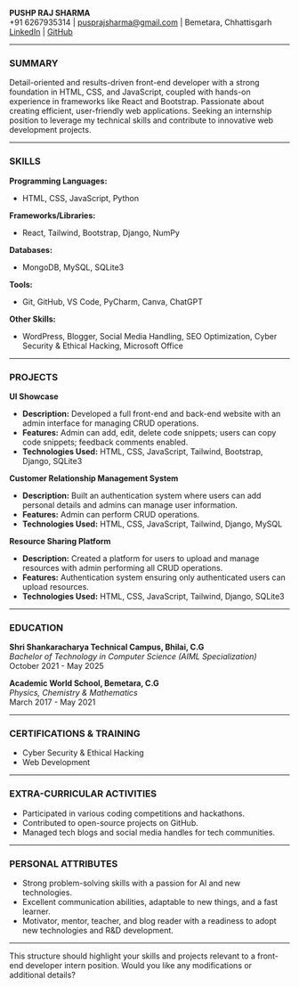 **PUSHP RAJ SHARMA**  
+91 6267935314 | pusprajsharma@gmail.com | Bemetara, Chhattisgarh  
                 [LinkedIn](https://www.linkedin.com/in/pushp-raj-sharma-a84b79243/) | [GitHub](https://github.com/pushp314)

---

### **SUMMARY**
Detail-oriented and results-driven front-end developer with a strong foundation in HTML, CSS, and JavaScript, coupled with hands-on experience in frameworks like React and Bootstrap. Passionate about creating efficient, user-friendly web applications. Seeking an internship position to leverage my technical skills and contribute to innovative web development projects.

---

### **SKILLS**

**Programming Languages:**  
- HTML, CSS, JavaScript, Python

**Frameworks/Libraries:**  
- React, Tailwind, Bootstrap, Django, NumPy

**Databases:**  
- MongoDB, MySQL, SQLite3

**Tools:**  
- Git, GitHub, VS Code, PyCharm, Canva, ChatGPT

**Other Skills:**  
- WordPress, Blogger, Social Media Handling, SEO Optimization, Cyber Security & Ethical Hacking, Microsoft Office

---

### **PROJECTS**

**UI Showcase**  
- **Description:** Developed a full front-end and back-end website with an admin interface for managing CRUD operations.
- **Features:** Admin can add, edit, delete code snippets; users can copy code snippets; feedback comments enabled.
- **Technologies Used:** HTML, CSS, JavaScript, Tailwind, Bootstrap, Django, SQLite3

**Customer Relationship Management System**  
- **Description:** Built an authentication system where users can add personal details and admins can manage user information.
- **Features:** Admin can perform CRUD operations.
- **Technologies Used:** HTML, CSS, JavaScript, Tailwind, Django, MySQL

**Resource Sharing Platform**  
- **Description:** Created a platform for users to upload and manage resources with admin performing all CRUD operations.
- **Features:** Authentication system ensuring only authenticated users can upload resources.
- **Technologies Used:** HTML, CSS, JavaScript, Tailwind, Django, SQLite3

---

### **EDUCATION**

**Shri Shankaracharya Technical Campus, Bhilai, C.G**  
*Bachelor of Technology in Computer Science (AIML Specialization)*  
October 2021 - May 2025

**Academic World School, Bemetara, C.G**  
*Physics, Chemistry & Mathematics*  
March 2017 - May 2021

---

### **CERTIFICATIONS & TRAINING**

- Cyber Security & Ethical Hacking
- Web Development

---

### **EXTRA-CURRICULAR ACTIVITIES**

- Participated in various coding competitions and hackathons.
- Contributed to open-source projects on GitHub.
- Managed tech blogs and social media handles for tech communities.

---

### **PERSONAL ATTRIBUTES**

- Strong problem-solving skills with a passion for AI and new technologies.
- Excellent communication abilities, adaptable to new things, and a fast learner.
- Motivator, mentor, teacher, and blog reader with a readiness to adopt new technologies and R&D development.

---

This structure should highlight your skills and projects relevant to a front-end developer intern position. Would you like any modifications or additional details?
